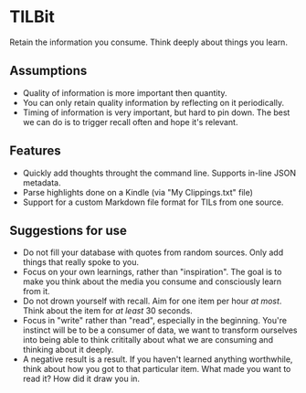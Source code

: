 # TILBit

Retain the information you consume. Think deeply about things you learn.

## Assumptions

- Quality of information is more important then quantity.
- You can only retain quality information by reflecting on it periodically.
- Timing of information is very important, but hard to pin down. The best we can do is to trigger recall often and hope it's relevant.

## Features

- Quickly add thoughts throught the command line. Supports in-line JSON metadata.
- Parse highlights done on a Kindle (via "My Clippings.txt" file)
- Support for a custom Markdown file format for TILs from one source.

## Suggestions for use

- Do not fill your database with quotes from random sources. Only add things that really spoke to you.
- Focus on your own learnings, rather than "inspiration". The goal is to make you think about the media you consume and consciously learn from it.
- Do not drown yourself with recall. Aim for one item per hour *at most*. Think about the item for *at least* 30 seconds.
- Focus in "write" rather than "read", especially in the beginning. You're instinct will be to be a consumer of data, we want to transform ourselves into being able to think crititally about what we are consuming and thinking about it deeply.
- A negative result is a result. If you haven't learned anything worthwhile, think about how you got to that particular item. What made you want to read it? How did it draw you in.